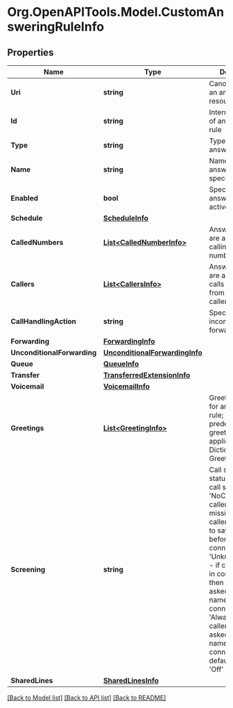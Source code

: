 
# Org.OpenAPITools.Model.CustomAnsweringRuleInfo

## Properties

Name | Type | Description | Notes
------------ | ------------- | ------------- | -------------
**Uri** | **string** | Canonical URI to an answering rule resource | [optional] 
**Id** | **string** | Internal identifier of an answering rule | [optional] 
**Type** | **string** | Type of an answering rule | [optional] 
**Name** | **string** | Name of an answering rule specified by user | [optional] 
**Enabled** | **bool** | Specifies if an answering rule is active or inactive | [optional] 
**Schedule** | [**ScheduleInfo**](ScheduleInfo.md) |  | [optional] 
**CalledNumbers** | [**List&lt;CalledNumberInfo&gt;**](CalledNumberInfo.md) | Answering rules are applied when calling to selected number(s) | [optional] 
**Callers** | [**List&lt;CallersInfo&gt;**](CallersInfo.md) | Answering rules are applied when calls are received from specified caller(s) | [optional] 
**CallHandlingAction** | **string** | Specifies how incoming calls are forwarded | [optional] 
**Forwarding** | [**ForwardingInfo**](ForwardingInfo.md) |  | [optional] 
**UnconditionalForwarding** | [**UnconditionalForwardingInfo**](UnconditionalForwardingInfo.md) |  | [optional] 
**Queue** | [**QueueInfo**](QueueInfo.md) |  | [optional] 
**Transfer** | [**TransferredExtensionInfo**](TransferredExtensionInfo.md) |  | [optional] 
**Voicemail** | [**VoicemailInfo**](VoicemailInfo.md) |  | [optional] 
**Greetings** | [**List&lt;GreetingInfo&gt;**](GreetingInfo.md) | Greetings applied for an answering rule; only predefined greetings can be applied, see Dictionary Greeting List | [optional] 
**Screening** | **string** | Call screening status. &#39;Off&#39; - no call screening; &#39;NoCallerId&#39; - if caller ID is missing, then callers are asked to say their name before connecting; &#39;UnknownCallerId&#39; - if caller ID is not in contact list, then callers are asked to say their name before connecting; &#39;Always&#39; - the callers are always asked to say their name before connecting. The default value is &#39;Off&#39; | [optional] 
**SharedLines** | [**SharedLinesInfo**](SharedLinesInfo.md) |  | [optional] 

[[Back to Model list]](../README.md#documentation-for-models)
[[Back to API list]](../README.md#documentation-for-api-endpoints)
[[Back to README]](../README.md)

